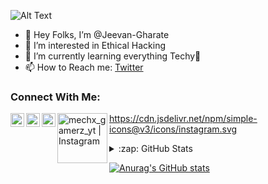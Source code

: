 ![Alt Text](https://media.giphy.com/media/115BJle6N2Av0A/giphy.gif)

- 👋 Hey Folks, I’m @Jeevan-Gharate
- 👀 I’m interested in Ethical Hacking
- 🌱 I’m currently learning everything Techy🤣
- 📫 How to Reach me: [Twitter](https://twitter.com/jeevan50820470)

### Connect With Me:

[<img align="left" alt="MeChX GaMerZ | YouTube" width="22px" src="https://cdn.jsdelivr.net/npm/simple-icons@v3/icons/youtube.svg" />][youtube]
[<img align="left" alt="Jeevan | Twitter" width="22px" src="https://cdn.jsdelivr.net/npm/simple-icons@v3/icons/twitter.svg" />][twitter]
[<img align="left" alt="MeChX | LinkedIn" width="22px" src="https://cdn.jsdelivr.net/npm/simple-icons@v3/icons/linkedin.svg" />][linkedin]
[<img align="left" alt="mechx_gamerz_yt | Instagram" width="80px" src="https://img.shields.io/badge/Instagram-E4405F?style=for-the-badge&logo=instagram&logoColor=white" />][instagram]
https://cdn.jsdelivr.net/npm/simple-icons@v3/icons/instagram.svg


<details>
  <summary>:zap: GitHub Stats</summary>

  <img align="left" alt="Jeevan-Gharate's GitHub Stats" src="https://github-readme-stats.vercel.app/api?username=Jeevan-Gharate&show_icons=true&hide_border=true" />

</details>

[![Anurag's GitHub stats](https://github-readme-stats.vercel.app/api?username=Jeevan-Gharate)](https://github.com/anuraghazra/github-readme-stats)


[twitter]: https://twitter.com/jeevan50820470
[youtube]: https://www.youtube.com/channel/UCTBsQTFMqzbBmtPI-y7s1bQ
[instagram]: https://www.instagram.com/mechx_gamerz_yt/
[linkedin]: https://www.linkedin.com/in/jeevan-gharate-4b3943203/
